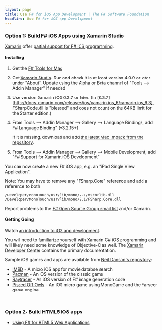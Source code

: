 ```yaml
---
layout: page
title: Use F# for iOS App Development | The F# Software Foundation
headline: Use F# for iOS App Development
---
```


### Option 1: Build F# iOS Apps using Xamarin Studio

[Xamarin](http://xamarin.com) offer [partial support for F# iOS programming](http://docs.xamarin.com/guides/cross-platform/fsharp). 

#### Installing

1. Get the [F# Tools for Mac](/use/mac)
2. Get [Xamarin Studio](http://xamarin.com/download). Run and check it is at least version 4.0.9 or later under "About". Update using the Alpha or Beta channel of "Tools --> Addin Manager" if needed
3. Use version Xamarin iOS 6.3.7 or later.
 (In [6.3.7][http://docs.xamarin.com/releases/ios/xamarin.ios_6/xamarin.ios_6.3],
 FSharpCode.dll is "blessed" and does not count on the 64KB limit for the Starter edition.)
4. From Tools --> Addin Manager --> Gallery --> Language Bindings, add F# Language Binding" (v3.2.15+)

   If it is missing, download and add [the latest Mac .mpack from the repository](http://addins.monodevelop.com/Project/Index/48). 

4. From Tools --> Addin Manager --> Gallery --> Mobile Development, add "F# Support for Xamarin.iOS Development" 

You can now create a new F# iOS app, e.g. an "iPad Single View Application". 

Note: You may have to remove any "FSharp.Core" reference and add a reference to both

    /Developer/MonoTouch/usr/lib/mono/2.1/mscorlib.dll 
    /Developer/MonoTouch/usr/lib/mono/2.1/FSharp.Core.dll 

Report problems to the [F# Open Source Group email list](http://fsharp.github.com/fsharp) and/or Xamarin.

#### Getting Going

Watch [an introduction to iOS app development](http://skillsmatter.com/podcast/scala/f-on-ipad-and-iphone-with-xamarin-studio/mh-7404).

You will need to familiarize yourself with Xamarin C# iOS programming and will likely need some knowledge of 
Objective-C as well.  The [Xamarin Developer Center](http://docs.xamarin.com/) contains the primary documentation. 

Sample iOS games and apps are available from [Neil Danson's repository](https://bitbucket.org/thedo666/):

* [IMBD](https://bitbucket.org/thedo666/imdb) -  A micro iOS app for movie databse search
* [Pacman](https://bitbucket.org/thedo666/pacman) -  An iOS version of the classic game 
* [Raytracer](https://bitbucket.org/thedo666/raytracer) - An iOS version of F# image generation code
* [Pissed Off Owls](https://bitbucket.org/thedo666/pissed-off-owls) - An iOS micro game using MonoGame and the Farseer game engine


<br />


### Option 2: Build HTML5 iOS apps

* [Using F# for HTML5 Web Applications](/use/html5)

